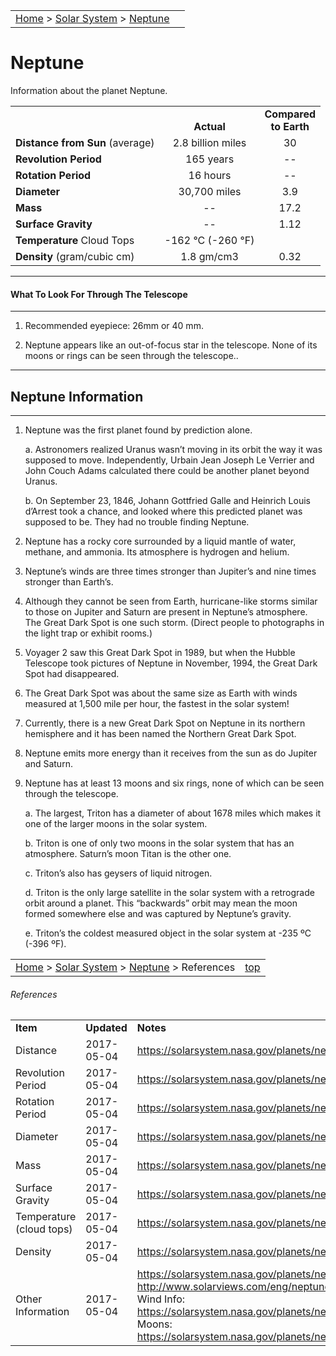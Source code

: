 <script src="/js/whatsup.js"></script>
<script type="text/javascript">
	var objectName ="Neptune"
	var objectDesc ="Farthest Planet from the Sun"
	var objectImage="neptune.jpg"
</script>

|    |    |
|:---|---:|
|[Home](/notes/#object-notes) > [Solar System](/notes/#solar-system) > [Neptune](#neptune) | <div id=whatsup></div> |

# Neptune

Information about the planet Neptune.

|  |  |  |
|---|:--:|:--:|
|  |<br/>**Actual**|**Compared<br/>to Earth**|
|**Distance from Sun** (average)| 2.8 billion miles | 30 |
|**Revolution Period**| 165 years | -- |
|**Rotation Period**| 16 hours | -- |
|**Diameter**| 30,700 miles | 3.9 |
|**Mass**| -- | 17.2 |
|**Surface Gravity**| -- | 1.12 |
|**Temperature** Cloud Tops| -162 &deg;C (-260 &deg;F)|  |
|**Density** (gram/cubic cm)|1.8 gm/cm3|0.32|

---
#### What To Look For Through The Telescope
---

1.	Recommended eyepiece: 26mm or 40 mm.

2.	Neptune appears like an out-of-focus star in the telescope.  None of its moons or rings can be seen through the telescope..

---
## Neptune Information
---

1.	Neptune was the first planet found by prediction alone.

    a.	Astronomers realized Uranus wasn’t moving in its orbit the way it was supposed to move.  Independently, Urbain Jean Joseph Le Verrier and John Couch Adams calculated there could be another planet beyond Uranus.

    b.	On September 23, 1846, Johann Gottfried Galle and Heinrich Louis d’Arrest took a chance, and looked where this predicted planet was supposed to be.  They had no trouble finding Neptune.
 
2.	Neptune has a rocky core surrounded by a liquid mantle of water, methane, and ammonia.  Its atmosphere is hydrogen and helium.

3.	Neptune’s winds are three times stronger than Jupiter’s and nine times stronger than Earth’s.

4.	Although they cannot be seen from Earth, hurricane-like storms similar to those on Jupiter and Saturn are present in Neptune’s atmosphere.  The Great Dark Spot is one such storm.  (Direct people to photographs in the light trap or exhibit rooms.)

5.	Voyager 2 saw this Great Dark Spot in 1989, but when the Hubble Telescope took pictures of Neptune in November, 1994, the Great Dark Spot had disappeared.  

6.	The Great Dark Spot was about the same size as Earth with winds measured at 1,500 mile per hour, the fastest in the solar system!

7.	Currently, there is a new Great Dark Spot on Neptune in its northern hemisphere and it has been named the Northern Great Dark Spot.

8.	Neptune emits more energy than it receives from the sun as do Jupiter and Saturn.

9.	Neptune has at least 13 moons and six rings, none of which can be seen through the telescope.

    a.	The largest, Triton has a diameter of about 1678 miles which makes it one of the larger moons in the solar system.

    b.	Triton is one of only two moons in the solar system that has an atmosphere.  Saturn’s moon Titan is the other one.

    c.	Triton’s also has  geysers of liquid nitrogen.

    d.	Triton is the only large satellite in the solar system with a retrograde orbit around a planet.  This “backwards” orbit may mean the moon formed somewhere else and was captured by Neptune’s gravity.
 
    e.	Triton’s the coldest measured object in the solar system at -235 ºC (-396 ºF).

|    |    |
|:---|---:|
|[Home](/notes/#object-notes) > [Solar System](/notes/#solar-system) > [Neptune](#neptune) > References|[top](#neptune)|

###### References

|   |   |   |
|---|---|---|
|**Item**|**Updated**|**Notes**|
|Distance|2017-05-04|<https://solarsystem.nasa.gov/planets/neptune/facts>|
|Revolution Period|2017-05-04|<https://solarsystem.nasa.gov/planets/neptune/facts>|
|Rotation Period|2017-05-04|<https://solarsystem.nasa.gov/planets/neptune/facts>|
|Diameter|2017-05-04|<https://solarsystem.nasa.gov/planets/neptune/facts>|
|Mass|2017-05-04|<https://solarsystem.nasa.gov/planets/neptune/facts>|
|Surface Gravity|2017-05-04|<https://solarsystem.nasa.gov/planets/neptune/facts>|
|Temperature (cloud tops)|2017-05-04|<https://solarsystem.nasa.gov/planets/neptune/facts>|
|Density|2017-05-04|<https://solarsystem.nasa.gov/planets/neptune/facts>|
|Other Information|2017-05-04|<https://solarsystem.nasa.gov/planets/neptune/facts><br/><http://www.solarviews.com/eng/neptune.htm><br/>Wind Info: <https://solarsystem.nasa.gov/planets/neptune/basic><br/>Moons: <https://solarsystem.nasa.gov/planets/neptune/moons>|
